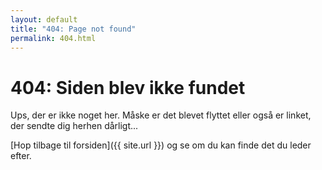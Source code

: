 ```yaml
---
layout: default
title: "404: Page not found"
permalink: 404.html
---
```


# 404: Siden blev ikke fundet
Ups, der er ikke noget her. Måske er det blevet flyttet eller også er linket, der sendte dig herhen dårligt...

[Hop tilbage til forsiden]({{ site.url }}) og se om du kan finde det du leder efter.
